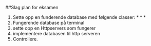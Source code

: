 ##Slag plan for eksamen
 1. Sette opp en funderende database med følgende classer:
    *
    *
    *
 2. Fungerende database på terminal
 3. sette opp en Httpservers som fungerer
 4. implementere databasen til http serveren
 5. Controllere. 
 